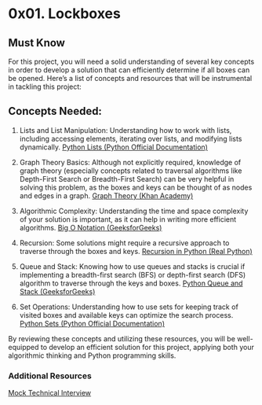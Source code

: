 # 0x01. Lockboxes

## Must Know

For this project, you will need a solid understanding of several key concepts in order to develop a solution that can efficiently determine if all boxes can be opened. Here’s a list of concepts and resources that will be instrumental in tackling this project:

## Concepts Needed:

1. Lists and List Manipulation:
   Understanding how to work with lists, including accessing elements, iterating over lists, and modifying lists dynamically.
   [Python Lists (Python Official Documentation)](https://intranet.alxswe.com/rltoken/TtGNy9p1p1d0O5G1rdY1Aw)

2. Graph Theory Basics:
   Although not explicitly required, knowledge of graph theory (especially concepts related to traversal algorithms like Depth-First Search or Breadth-First Search) can be very helpful in solving this problem, as the boxes and keys can be thought of as nodes and edges in a graph.
   [Graph Theory (Khan Academy)](https://intranet.alxswe.com/rltoken/eVcYI8g-6nF0Na46xnRdhw)

3. Algorithmic Complexity:
   Understanding the time and space complexity of your solution is important, as it can help in writing more efficient algorithms.
   [Big O Notation (GeeksforGeeks)](https://intranet.alxswe.com/rltoken/01qym1qAJUkLrb47PvqnKg)

4. Recursion:
   Some solutions might require a recursive approach to traverse through the boxes and keys.
   [Recursion in Python (Real Python)](https://intranet.alxswe.com/rltoken/zpEuvv0l9EHohIx-HwiAAA)
5. Queue and Stack:
   Knowing how to use queues and stacks is crucial if implementing a breadth-first search (BFS) or depth-first search (DFS) algorithm to traverse through the keys and boxes.
   [Python Queue and Stack (GeeksforGeeks)](https://intranet.alxswe.com/rltoken/CQLm4RJrdwyo2DAcNCtwIA)
6. Set Operations:
   Understanding how to use sets for keeping track of visited boxes and available keys can optimize the search process.
   [Python Sets (Python Official Documentation)](https://intranet.alxswe.com/rltoken/zkmtaPqAbKyxx41kRw7ulA)

By reviewing these concepts and utilizing these resources, you will be well-equipped to develop an efficient solution for this project, applying both your algorithmic thinking and Python programming skills.

### Additional Resources

[Mock Technical Interview](https://intranet.alxswe.com/rltoken/TJ0FJhWeEGolIqMpwBn7Pg)
